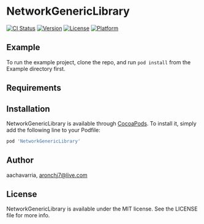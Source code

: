 # NetworkGenericLibrary

[![CI Status](https://img.shields.io/travis/aachavarria/NetworkGenericLibrary.svg?style=flat)](https://travis-ci.org/aachavarria/NetworkGenericLibrary)
[![Version](https://img.shields.io/cocoapods/v/NetworkGenericLibrary.svg?style=flat)](https://cocoapods.org/pods/NetworkGenericLibrary)
[![License](https://img.shields.io/cocoapods/l/NetworkGenericLibrary.svg?style=flat)](https://cocoapods.org/pods/NetworkGenericLibrary)
[![Platform](https://img.shields.io/cocoapods/p/NetworkGenericLibrary.svg?style=flat)](https://cocoapods.org/pods/NetworkGenericLibrary)

## Example

To run the example project, clone the repo, and run `pod install` from the Example directory first.

## Requirements

## Installation

NetworkGenericLibrary is available through [CocoaPods](https://cocoapods.org). To install
it, simply add the following line to your Podfile:

```ruby
pod 'NetworkGenericLibrary'
```

## Author

aachavarria, aronchj7@live.com

## License

NetworkGenericLibrary is available under the MIT license. See the LICENSE file for more info.

